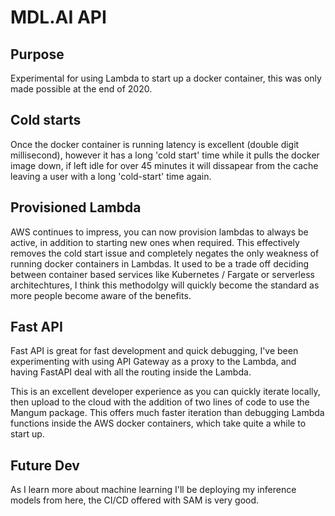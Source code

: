 # MDL.AI API

## Purpose
Experimental for using Lambda to start up a docker container, this was only made possible at the end of 2020.

## Cold starts
Once the docker container is running latency is excellent (double digit millisecond), however it has a long 'cold start' time while it pulls the docker image down, if left idle for over 45 minutes it will dissapear from the cache leaving a user with a long 'cold-start' time again.

## Provisioned Lambda
AWS continues to impress, you can now provision lambdas to always be active, in addition to starting new ones when required. This effectively removes the cold start issue and completely negates the only weakness of running docker containers in Lambdas. It used to be a trade off deciding between container based services like Kubernetes / Fargate or serverless architechtures, I think this methodolgy will quickly become the standard as more people become aware of the benefits.

## Fast API
Fast API is great for fast development and quick debugging, I've been experimenting with using API Gateway as a proxy to the Lambda, and having FastAPI deal with all the routing inside the Lambda.

This is an excellent developer experience as you can quickly iterate locally, then upload to the cloud with the addition of two lines of code to use the Mangum package. This offers much faster iteration than debugging Lambda functions inside the AWS docker containers, which take quite a while to start up.

## Future Dev
As I learn more about machine learning I'll be deploying my inference models from here, the CI/CD offered with SAM is very good.
